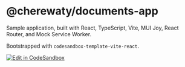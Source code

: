 # @cherewaty/documents-app

Sample application, built with React, TypeScript, Vite, MUI Joy, React Router, and Mock Service Worker.

Bootstrapped with `codesandbox-template-vite-react`.

[![Edit in CodeSandbox](https://assets.codesandbox.io/github/button-edit-lime.svg)](https://codesandbox.io/p/github/cherewaty/documents-app/main)
